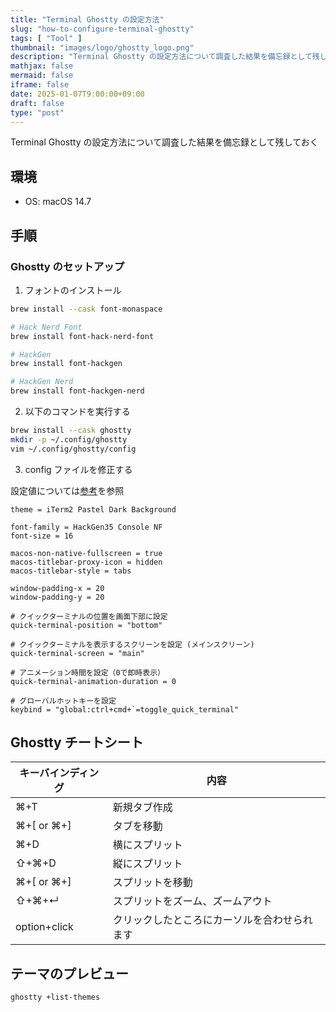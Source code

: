 ```yaml
---
title: "Terminal Ghostty の設定方法"
slug: "how-to-configure-terminal-ghostty"
tags: [ "Tool" ]
thumbnail: "images/logo/ghostty_logo.png"
description: "Terminal Ghostty の設定方法について調査した結果を備忘録として残しておく"
mathjax: false
mermaid: false
iframe: false
date: 2025-01-07T9:00:00+09:00
draft: false
type: "post"
---
```


Terminal Ghostty の設定方法について調査した結果を備忘録として残しておく

## 環境

* OS: macOS 14.7

## 手順

### Ghostty のセットアップ

1. フォントのインストール

```bash
brew install --cask font-monaspace

# Hack Nerd Font
brew install font-hack-nerd-font

# HackGen
brew install font-hackgen

# HackGen Nerd
brew install font-hackgen-nerd
```

2. 以下のコマンドを実行する

```bash
brew install --cask ghostty
mkdir -p ~/.config/ghostty
vim ~/.config/ghostty/config
```

3. config ファイルを修正する

設定値については[参考](https://ghostty.org/docs/config/reference)を参照

```bash:~/.config/ghostty/config
theme = iTerm2 Pastel Dark Background

font-family = HackGen35 Console NF
font-size = 16

macos-non-native-fullscreen = true
macos-titlebar-proxy-icon = hidden
macos-titlebar-style = tabs

window-padding-x = 20
window-padding-y = 20

# クイックターミナルの位置を画面下部に設定
quick-terminal-position = "bottom"

# クイックターミナルを表示するスクリーンを設定 (メインスクリーン)
quick-terminal-screen = "main"

# アニメーション時間を設定（0で即時表示）
quick-terminal-animation-duration = 0

# グローバルホットキーを設定
keybind = "global:ctrl+cmd+`=toggle_quick_terminal"
```

## Ghostty チートシート

|キーバインディング|内容|
|---|---|
|⌘+T|新規タブ作成|
|⌘+[ or ⌘+]|タブを移動|
|⌘+D|横にスプリット|
|⇧+⌘+D|縦にスプリット|
|⌘+[ or ⌘+]|スプリットを移動|
|⇧+⌘+↵|スプリットをズーム、ズームアウト|
|option+click|クリックしたところにカーソルを合わせられます|

## テーマのプレビュー

```.bash
ghostty +list-themes
```
